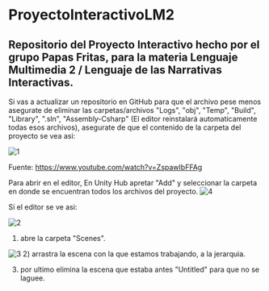 # ProyectoInteractivoLM2
## Repositorio del Proyecto Interactivo hecho por el grupo Papas Fritas, para la materia Lenguaje Multimedia 2 / Lenguaje de las Narrativas Interactivas.

Si vas a actualizar un repositorio en GitHub para que el archivo pese menos asegurate de eliminar las carpetas/archivos "Logs", "obj", "Temp", "Build", "Library", ".sln", "Assembly-Csharp" (El editor reinstalará automaticamente todas esos archivos), asegurate de que el contenido de la carpeta del proyecto se vea asi:

![1](https://github.com/user-attachments/assets/c9ae71b9-c8ff-47aa-8bd0-2bb7a103da90)

Fuente: https://www.youtube.com/watch?v=ZspawIbFFAg

Para abrir en el editor,
En Unity Hub apretar "Add" y seleccionar la carpeta en donde se encuentran todos los archivos del proyecto.
![4](https://github.com/user-attachments/assets/dfa58258-2737-4ae8-b204-4151011a801a)

Si el editor se ve asi:

![2](https://github.com/user-attachments/assets/de3a113a-c8fa-4f19-914a-23cd5754db64)
1) abre la carpeta "Scenes".

![3](https://github.com/user-attachments/assets/f2336659-1235-456e-87f8-b9bbc73c25be)
2) arrastra la escena con la que estamos trabajando, a la jerarquia.

3) por ultimo elimina la escena que estaba antes "Untitled" para que no se laguee.
